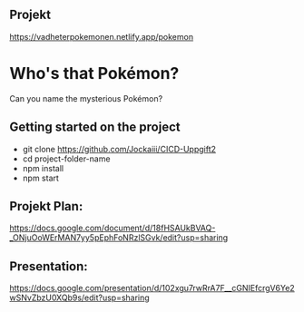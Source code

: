 ## Projekt
https://vadheterpokemonen.netlify.app/pokemon

# Who's that Pokémon?
Can you name the mysterious Pokémon?
## Getting started on the project
- git clone https://github.com/Jockaiii/CICD-Uppgift2
- cd project-folder-name
- npm install
- npm start

## Projekt Plan: 
https://docs.google.com/document/d/18fHSAUkBVAQ-_ONjuOoWErMAN7yy5pEphFoNRzlSGvk/edit?usp=sharing

## Presentation:
https://docs.google.com/presentation/d/102xgu7rwRrA7F__cGNIEfcrgV6Ye2wSNvZbzU0XQb9s/edit?usp=sharing
